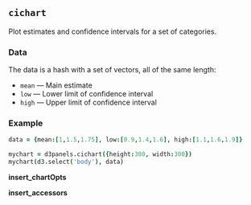 ## `cichart`

Plot estimates and confidence intervals for a set of categories.

### Data

The data is a hash with a set of vectors, all of the same length:
- `mean` &mdash; Main estimate
- `low` &mdash; Lower limit of confidence interval
- `high` &mdash; Upper limit of confidence interval

### Example

```coffeescript
data = {mean:[1,1.5,1.75], low:[0.9,1.4,1.6], high:[1.1,1.6,1.9]}

mychart = d3panels.cichart({height:300, width:300})
mychart(d3.select('body'), data)
```

**insert_chartOpts**

**insert_accessors**
